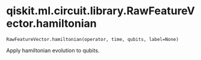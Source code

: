 # qiskit.ml.circuit.library.RawFeatureVector.hamiltonian

`RawFeatureVector.hamiltonian(operator, time, qubits, label=None)`

Apply hamiltonian evolution to qubits.
